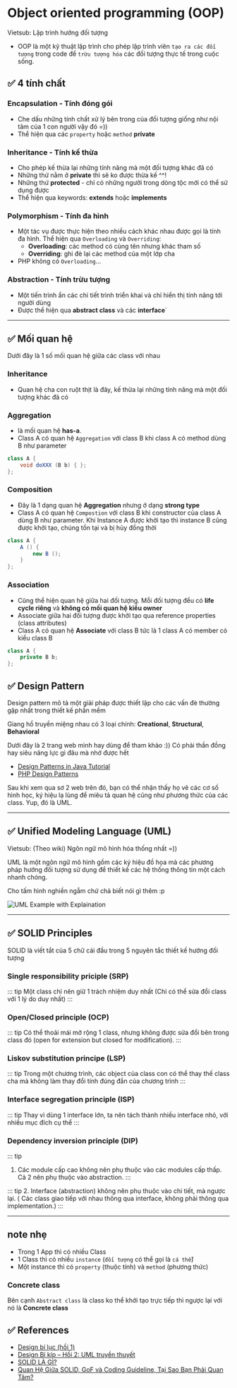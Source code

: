 # Object oriented programming (OOP)
Vietsub: Lập trình hướng đối tượng 

- OOP là một kỹ thuật lập trình cho phép lập trình viên `tạo ra các đối tượng` trong code để `trừu tượng hóa` các đối tượng thực tế trong cuộc sống.


## ✅ 4 tính chất 

### Encapsulation - Tính đóng gói
- Che dấu những tính chất xử lý bên trong của đối tượng giống như nội tâm của 1 con người vậy đó =))
- Thể hiện qua các `property` hoặc `method` **private**

### Inheritance - Tính kế thừa
- Cho phép kế thừa lại những tính năng mà một đối tượng khác đã có 
- Những thứ nằm ở **private** thì sẽ ko được thừa kế ^^!
- Những thứ **protected** - chỉ có những người trong dòng tộc mới có thể sử dụng được 
- Thể hiện qua keywords: **extends** hoặc **implements**


### Polymorphism - Tính đa hình
- Một tác vụ được thực hiện theo nhiều cách khác nhau được gọi là tính đa hình. Thể hiện qua `Overloading` và `Overriding`:
    - **Overloading**: các method có cùng tên nhưng khác tham số
    - **Overriding**: ghi đè lại các method của một lớp cha 
- PHP không có `Overloading`... 

### Abstraction - Tính trừu tượng
- Một tiến trình ẩn các chi tiết trình triển khai và chỉ hiển thị tính năng tới người dùng
- Được thể hiện qua **abstract class** và các **interface**`

---

## ✅ Mối quan hệ

Dưới đây là 1 số mối quan hệ giữa các class với nhau

### Inheritance
- Quan hệ cha con ruột thịt là đây, kế thừa lại những tính năng mà một đối tượng khác đã có

### Aggregation 
- là mối quan hệ **has-a**. 
- Class A có quan hệ `Aggregation` với class B khi class A có method dùng B như parameter

```java
class A {
    void doXXX (B b) { };
};
```

### Composition
- Đây là 1 dạng quan hệ **Aggregation** nhưng ở dạng **strong type**
- Class A có quan hệ `Compostion` với class B khi constructor của class A dùng B như parameter. Khi Instance A được khởi tạo thì instance B cũng được khởi tạo, chúng tồn tại và bị hủy đồng thời

```java
class A {
    A () {
        new B ();
    }
};
```


### Association
- Cũng thể hiện quan hệ giữa hai đối tượng. Mỗi đối tượng đểu có **life cycle riêng** và  **không có mối quan hệ kiểu owner**
- Associate giữa hai đối tượng được khởi tạo qua reference properties (class attributes)
- Class A có quan hệ **Associate** với class B tức là 1 class A có member có kiểu class B

```java
class A {
    private B b;
};
```


## ✅ Design Pattern
Design pattern mô tả một giải pháp được thiết lập cho các vấn đè thường gặp nhất trong thiết kế phần mềm

Giang hồ truyền miệng nhau có 3 loại chính: **Creational**,  **Structural**,  **Behavioral**


Dưới đây là 2 trang web mình hay dùng để tham khảo :)) Có phải thần đồng hay siêu năng lực gì đâu mà nhớ được hết 

- [Design Patterns in Java Tutorial](https://www.tutorialspoint.com/design_pattern/index.htm)
- [PHP Design Patterns](https://designpatternsphp.readthedocs.io/en/latest/README.html)

Sau khi xem qua sơ 2 web trên đó, bạn có thể nhận thấy họ vẽ các cơ số hình học, ký hiệu lạ lùng để miêu tả quan hệ cũng như phương thức của các class. Yup, đó là UML. 

---

## ✅ Unified Modeling Language (UML)
Vietsub: (Theo wiki) Ngôn ngữ mô hình hóa thống nhất =)) 

UML là một ngôn ngữ mô hình gồm các ký hiệu đồ họa mà các phương pháp hướng đối tượng sử dụng để thiết kế các hệ thống thông tin một cách nhanh chóng.

Cho tấm hình nghiền ngẫm chứ chả biết nói gì thêm :p

![UML Example with Explaination](@/images/uml-example.png)

---


## ✅ SOLID Principles

SOLID là viết tắt của 5 chữ cái đầu trong 5 nguyên tắc thiết kế hướng đối tượng

### Single responsibility priciple (SRP)
::: tip
Một class chỉ nên giữ 1 trách nhiệm duy nhất 
(Chỉ có thể sửa đổi class với 1 lý do duy nhất)
:::

### Open/Closed principle (OCP)
::: tip
Có thể thoải mái mở rộng 1 class, nhưng không được sửa đổi bên trong class đó
(open for extension but closed for modification).
:::

### Liskov substitution principe (LSP)
::: tip
Trong một chương trình, các object của class con có thể thay thế class cha mà không làm thay đổi tính đúng đắn của chương trình
:::

### Interface segregation principle (ISP)
::: tip
Thay vì dùng 1 interface lớn, ta nên tách thành nhiều interface nhỏ, với nhiều mục đích cụ thể
:::

### Dependency inversion principle (DIP)

::: tip
1. Các module cấp cao không nên phụ thuộc vào các modules cấp thấp. Cả 2 nên phụ thuộc vào abstraction.
:::

::: tip
2. Interface (abstraction) không nên phụ thuộc vào chi tiết, mà ngược lại. ( Các class giao tiếp với nhau thông qua interface, không phải thông qua implementation.)
:::

---

## note nhẹ

- Trong 1 App thì có nhiều Class 
- 1 Class thì có nhiều `instance` (`đối tượng` có thể gọi là `cá thể`)
- Một instance thì có `property` (thuộc tính) và `method` (phương thức)

### Concrete class
Bên cạnh `Abstract class` là class ko thể khởi tạo trực tiếp thì ngược lại với nó là **Concrete class**


## ✅ References 

- [Design bí lục (hồi 1)](http://www.giaosucan.com/2016/10/design-bi-luc-hoi-1.html)
- [Design Bí kíp – Hồi 2: UML truyền thuyết](http://www.giaosucan.com/2016/11/design-bi-kip-hoi-2-uml-truyen-thuyet.html)
- [SOLID LÀ GÌ?](https://toidicodedao.com/2015/03/24/solid-la-gi-ap-dung-cac-nguyen-ly-solid-de-tro-thanh-lap-trinh-vien-code-cung/)
- [Quan Hệ Giữa SOLID, GoF và Coding Guideline, Tại Sao Bạn Phải Quan Tâm?](https://medium.com/eway/quan-h%E1%BB%87-gi%E1%BB%AFa-solid-gof-v%C3%A0-coding-guideline-t%E1%BA%A1i-sao-b%E1%BA%A1n-ph%E1%BA%A3i-quan-t%C3%A2m-ca755e6c3ad5)
